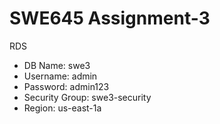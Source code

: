 # SWE645 Assignment-3

RDS
* DB Name: swe3
* Username: admin
* Password: admin123
* Security Group: swe3-security
* Region: us-east-1a
